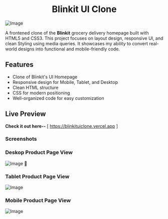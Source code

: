 <h1 align="center"> Blinkit UI Clone</h1>

![Image](https://github.com/user-attachments/assets/f2df3d78-d15d-462e-9041-e95bfe1cf333)

<p>A frontened clone of the <strong>Blinkit</strong> grocery delivery homepage built with HTML5 and CSS3. This project focuses on layout design, responsive UI, and clean Styling using media queries. It showcases my ability to convert real-world designs into functional and mobile-friendly code.</p>


## Features

- Clone of Blinkit's UI Homepage
- Responsive design for Mobile, Tablet, and Desktop
- Clean HTML structure
- CSS for modern positioning
- Well-organized code for easy customization


## Live Preview
**Check it out here--** [ https://blinkituiclone.vercel.app ]


### Screenshots


### Deskop Product Page View

![Image](https://github.com/user-attachments/assets/1c3e54ca-b2ef-4db3-8cae-94234c2deaaa)



### Tablet Product Page View

![Image](https://github.com/user-attachments/assets/f29845ad-6069-4b82-af89-51e574e6ca12)


### Mobile Product Page View

![Image](https://github.com/user-attachments/assets/a78cd66f-8380-444d-9a6b-3e1d5574c8d4)
